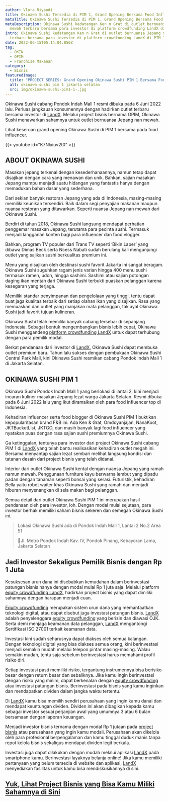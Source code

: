 ```yaml
---
author: Vlora Riyandi
title: Okinawa Sushi Tersedia di PIM 1, Grand Opening Bersama Food Influencer
metaTitle: Okinawa Sushi Tersedia di PIM 1, Grand Opening Bersama Food Influencer
metaDescription: Okinawa Sushi kedatangan Ken n Grat di outlet bernuansa Jepang
  mewah terbaru bersama para investor di platform crowdfunding LandX di PIM 1.
intro: Okinawa Sushi kedatangan Ken n Grat di outlet bernuansa Jepang mewah
  terbaru bersama para investor di platform crowdfunding LandX di PIM 1.
date: 2022-06-15T05:14:04.856Z
tag:
  - OKIN
  - OPIM
  - Franchise Makanan
category:
  - Bisnis
featuredImage:
  title: "PROJECT SERIES: Grand Opening Okinawa Sushi PIM 1 Bersama Food Influencer"
  alt: okinawa sushi pim 1 jakarta selatan
  src: img/okinawa-sushi-pim1-1-.jpg
---
```

Okinawa Sushi cabang Pondok Indah Mall 1 resmi dibuka pada 6 Juni 2022 lalu. Perluas jangkauan konsumennya dengan hadirkan outlet terbaru bersama investor di [LandX](https://landx.id/project/?utm_source=Blog&utm_medium=organic+keyword&utm_campaign=blog&utm_id=Blog). Melalui project bisnis bernama OPIM, Okinawa Sushi menawarkan sahamnya untuk outlet bernuansa Jepang nan mewah.

Lihat keseruan grand opening Okinawa Sushi di PIM 1 bersama pada food influencer.

{{< youtube id="K7Nlxiuv2t0" >}}

## ABOUT OKINAWA SUSHI

Masakan jepang terkenal dengan kesederhanaannya, namun tetap dapat disajikan dengan cara yang menawan dan unik. Bahkan, sajian masakan Jepang mampu menjadi suatu hidangan yang fantastis hanya dengan memadukan bahan dasar yang sederhana.

Dari sekian banyak restoran Jepang yang ada di Indonesia, masing-masing memiliki keunikan tersendiri. Baik dalam segi penyajian makanan maupun nuansa restoran yang ditawarkan. Seperti nuansa Jepang nan mewah dari Okinawa Sushi.

Berdiri di tahun 2018, Okinawa Sushi langsung mendapat perhatian penggemar masakan Jepang, terutama para pecinta sushi. Termasuk menjadi langganan konten bagi para influencer dan food vlogger. 

Bahkan, program TV populer dari Trans TV seperti ‘Bikin Laper’ yang dibawa Dimas Beck serta Ncess Nabati sudah berulang kali mengunjungi outlet yang sajikan sushi berkualitas premium ini.

Menu yang disajikan oleh destinasi sushi favorit Jakarta ini sangat beragam. Okinawa Sushi suguhkan ragam jenis varian hingga 400 menu sushi termasuk ramen, udon, hingga sashimi. Sashimi atau sajian potongan daging ikan mentah dari Okinawa Sushi terbukti puaskan pelanggan karena kesegaran yang terjaga.

Memiliki standar penyimpanan dan pengelolaan yang tinggi, tentu dapat buat jaga kualitas terbaik dari setiap olahan ikan yang disajikan. Rasa yang memuaskan dan outlet yang manjakan mata pelanggan, tak ayal Okinawa Sushi jadi favorit tujuan kulineran.

Okinawa Sushi telah memiliki banyak cabang tersebar di sepanjang Indonesia. Sebagai bentuk mengembangkan bisnis lebih cepat, Okinawa Sushi menggandeng [platform crowdfunding LandX](https://landx.id/project/?utm_source=Blog&utm_medium=organic+keyword&utm_campaign=blog&utm_id=Blog) untuk dapat terhubung dengan para pemilik modal.

Berkat pendanaan dari investor di [LandX](https://landx.id/project/?utm_source=Blog&utm_medium=organic+keyword&utm_campaign=blog&utm_id=Blog), Okinawa Sushi dapat membuka outlet premium baru. Tahun lalu sukses dengan pembukaan Okinawa Sushi Central Park Mall, kini Okinawa Sushi resmikan cabang Pondok Indah Mall 1 di Jakarta Selatan.

## OKINAWA SUSHI PIM 1

Okinawa Sushi Pondok Indah Mall 1 yang berlokasi di lantai 2, kini menjadi incaran kuliner masakan Jepang lezat warga Jakarta Selatan. Resmi dibuka pada 6 Juni 2022 lalu yang ikut diramaikan oleh para food influencer top di Indonesia.

Kehadiran influencer serta food blogger di Okinawa Sushi PIM 1 buktikan kepopularitasan brand F&B ini. Ada Ken & Grat, Omdoyanjajan, NanaKoot, JKTBucketList, JKTGO, dan masih banyak lagi food influencer yang nyatakan puas dengan rasa sajian sushi premiumnya Okinawa Sushi.

Ga ketinggalan, tentunya para investor dari project Okinawa Sushi cabang PIM 1 di [LandX](https://landx.id/project/?utm_source=Blog&utm_medium=organic+keyword&utm_campaign=blog&utm_id=Blog) yang telah bantu realisasikan kehadiran outlet megah ini. Bersama menyantap sajian lezat sembari melihat langsung kondisi dan tatanan desain dari project bisnis yang telah didanai.

Interior dari outlet Okinawa Sushi kental dengan nuansa Jepang yang ramah namun mewah. Penggunaan furniture kayu berwarna lembut yang dipadu padan dengan tanaman seperti bonsai yang serasi. Futuristik, kehadiran Bella yaitu robot waiter khas Okinawa Sushi yang ramah dan menjadi hiburan menyenangkan di sela makan bagi pelanggan.

Semua detail dari outlet Okinawa Sushi PIM 1 ini merupakan hasil pendanaan oleh para investor, loh. Dengan modal mulai sejutaan, para investor berhak memiliki saham bisnis sekeren dan semegah Okinawa Sushi ini.

> Lokasi Okinawa Sushi ada di Pondok Indah Mall 1, Lantai 2 No.2 Area 51 
>
> 📍Jl. Metro Pondok Indah Kav. IV, Pondok Pinang, Kebayoran Lama, Jakarta Selatan

## Jadi Investor Sekaligus Pemilik Bisnis dengan Rp 1 Juta

Kesuksesan urun dana ini disebabkan kemudahan dalam berinvestasi patungan bisnis hanya dengan modal mulai Rp 1 juta saja. Melalui platform [equity crowdfunding LandX](https://landx.id/project/?utm_source=Blog&utm_medium=organic+keyword&utm_campaign=blog&utm_id=Blog), hadirkan project bisnis yang dapat dimiliki sahamnya dengan harapan menjadi cuan.

[Equity crowdfunding](https://landx.id/) merupakan sistem urun dana yang memanfaatkan teknologi digital, atau dapat disebut juga investasi patungan bisnis. [LandX](https://landx.id/project/?utm_source=Blog&utm_medium=organic+keyword&utm_campaign=blog&utm_id=Blog) adalah penyelenggara [equity crowdfunding](https://landx.id/project/?utm_source=Blog&utm_medium=organic+keyword&utm_campaign=blog&utm_id=Blog) yang berizin dan diawasi OJK. Serta demi menjaga keamanan data pelanggan, [LandX](https://landx.id/project/?utm_source=Blog&utm_medium=organic+keyword&utm_campaign=blog&utm_id=Blog) mengantongi Sertifikasi ISO 27001 terkait keamanan data.

Investasi kini sudah seharusnya dapat diakses oleh semua kalangan. Dengan teknologi digital yang bisa diakses semua orang, kini berinvestasi menjadi semakin mudah melalui telepon pintar masing-masing. Walau semakin mudah, tentu saja sebelum berinvestasi harus memahami profil risiko diri.

Setiap investasi pasti memiliki risiko, tergantung instrumennya bisa berisiko besar dengan return besar dan sebaliknya. Jika kamu ingin berinvestasi dengan risiko yang minim, dapat berkenalan dengan [equity crowdfunding](https://landx.id/project/?utm_source=Blog&utm_medium=organic+keyword&utm_campaign=blog&utm_id=Blog) atau investasi patungan bisnis. Berinvestasi pada bisnis yang kamu inginkan dan mendapatkan dividen dalam jangka waktu tertentu.

Di [LandX](https://landx.id/project/?utm_source=Blog&utm_medium=organic+keyword&utm_campaign=blog&utm_id=Blog) kamu bisa memilih sendiri perusahaan yang ingin kamu danai dan mendapat keuntungan dividen. Dividen ini akan dibagikan kepada kamu sebagai investor sesuai perjanjian awal yang umumnya 3 atau 6 bulan bersamaan dengan laporan keuangan. 

Menjadi investor bisnis ternama dengan modal Rp 1 jutaan pada [project bisnis](https://landx.id/project/) atau perusahaan yang ingin kamu modali. Perusahaan akan dikelola oleh para profesional berpengalaman dan kamu tinggal duduk manis tanpa repot kelola bisnis sekaligus mendapat dividen legit berkala.

Investasi juga dapat dilakukan dengan mudah melalui aplikasi [LandX](https://landx.id/project/?utm_source=Blog&utm_medium=organic+keyword&utm_campaign=blog&utm_id=Blog) pada smartphone kamu. Berinvestasi layaknya belanja online! Jika kamu memiliki pertanyaan yang belum tersedia di website dan aplikasi, [LandX](https://landx.id/project/?utm_source=Blog&utm_medium=organic+keyword&utm_campaign=blog&utm_id=Blog) menyediakan fasilitas untuk kamu bisa mendiskusikannya di sini.

## **[Yuk, Lihat Project Bisnis yang Bisa Kamu Miliki Sahamnya di Sini](https://landx.id/project/?utm_source=Blog&utm_medium=organic+keyword&utm_campaign=blog&utm_id=Blog)**